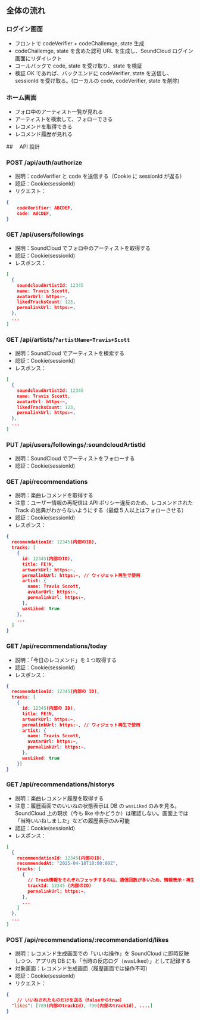 ## 全体の流れ

### ログイン画面

- フロントで codeVerifier + codeChallemge, state 生成
- codeChallemge, state を含めた認可 URL を生成し、SoundCloud ログイン画面にリダイレクト
- コールバックで code, state を受け取り、state を検証
- 検証 OK であれば、バックエンドに codeVerifier, state を送信し、sessionId を受け取る。(ローカルの code, codeVerifier, state を削除)

### ホーム画面

- フォロ中のアーティスト一覧が見れる
- アーティストを検索して、フォローできる
- レコメンドを取得できる
- レコメンド履歴が見れる

##　 API 設計

### POST /api/auth/authorize

- 説明：codeVerifier と code を送信する（Cookie に sessionId が返る）
- 認証：Cookie(sessionId)
- リクエスト：

```json
{
    codeVerifier: ABCDEF,
    code: ABCDEF,
}
```

### GET /api/users/followings

- 説明：SoundCloud でフォロ中のアーティストを取得する
- 認証：Cookie(sessionId)
- レスポンス：

```json
[
  {
    soundcloudArtistId: 12345
    name: Travis Sccott,
    avatarUrl: https:~,
    likedTracksCount: 123,
    permalinkUrl: https:~,
  },
  ...
]
```

### GET /api/artists/`?artistName=Travis+Scott`

- 説明：SoundCloud でアーティストを検索する
- 認証：Cookie(sessionId)
- レスポンス：

```json
[
  {
    soundcloudArtistId: 12345
    name: Travis Sccott,
    avatarUrl: https:~,
    likedTracksCount: 123,
    permalinkUrl: https:~,
  },
  ...
]
```

### PUT /api/users/followings/:soundcloudArtistId

- 説明：SoundCloud でアーティストをフォローする
- 認証：Cookie(sessionId)

### GET /api/recommendations

- 説明：楽曲レコメンドを取得する
- 注意：ユーザー情報の再配信は API ポリシー違反のため、レコメンドされた Track の出典がわからないようにする（最低５人以上はフォローさせる）
- 認証：Cookie(sessionId)
- レスポンス：

```json
{
  recomendationId: 12345(内部のID),
  tracks: [
    {
      id: 12345(内部のID),
      title: FE!N,
      artworkUrl: https:~,
      permalinkUrl: https:~, // ウィジェット再生で使用
      artist: {
        name: Travis Sccott,
        avatarUrl: https:~,
        permalinkUrl: https:~,
      },
      wasLiked: true
    },
    ...
  ]
}
```

### GET /api/recommendations/today

- 説明：「今日のレコメンド」を１つ取得する
- 認証：Cookie(sessionId)
- レスポンス：

```json
{
  recomendationId: 12345(内部の ID),
  tracks: [
    {
      id: 12345(内部の ID),
      title: FE!N,
      artworkUrl: https:~,
      permalinkUrl: https:~, // ウィジェット再生で使用
      artist: {
        name: Travis Sccott,
        avatarUrl: https:~,
        permalinkUrl: https:~,
      },
      wasLiked: true
    }]
}
```

### GET /api/recommendations/historys

- 説明：楽曲レコメンド履歴を取得する
- 注意：履歴画面でのいいねの状態表示は DB の `wasLiked` のみを見る。SoundCloud 上の現状（今も like 中かどうか）は確認しない。画面上では「当時いいねしました」などの履歴表示のみ可能
- 認証：Cookie(sessionId)
- レスポンス：

```json
[
  {
    recommendationId: 12345(内部のID),
    recommendedAt: "2025-04-18T10:00:00Z",
    tracks: [
      {
        // Track情報をそれぞれフェッチするのは、通信回数が多いため、情報表示・再生共にウィジェットを利用する
        trackId: 12345 (内部のID)
        permalinkUrl: https:~,
      },
      ...
    ]
  },
  ...
]
```

### POST /api/recommendations/:recommendationId/likes

- 説明：レコメンド生成画面での「いいね操作」を SoundCloud に即時反映しつつ、アプリ内 DB にも「当時の反応ログ（wasLiked）」として記録する
- 対象画面：レコメンド生成画面（履歴画面では操作不可）
- 認証：Cookie(sessionId)
- リクエスト：

```json
{
    // いいねされたものだけを送る（falseからtrue）
  "likes": [789(内部のtrackId), 790(内部のtrackId), ....]
}
```

